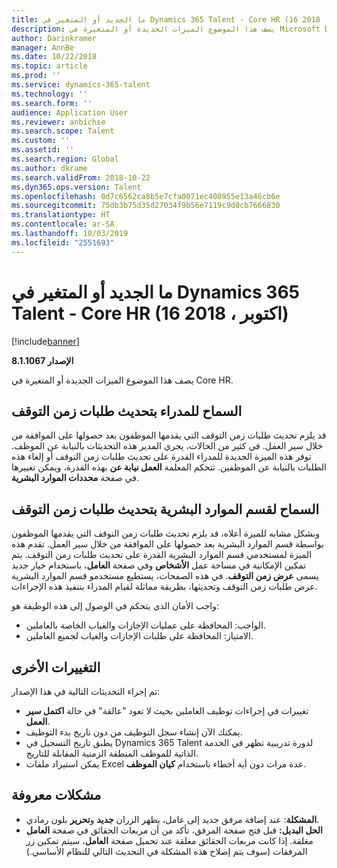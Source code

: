 ```yaml
---
title: ما الجديد أو المتغير في Dynamics 365 Talent - Core HR (16 اكتوبر ، 2018)
description: يصف هذا الموضوع الميزات الجديدة أو المتغيرة في Microsoft Dynamics 365 Talent - Core HR.
author: Darinkramer
manager: AnnBe
ms.date: 10/22/2018
ms.topic: article
ms.prod: ''
ms.service: dynamics-365-talent
ms.technology: ''
ms.search.form: ''
audience: Application User
ms.reviewer: anbichse
ms.search.scope: Talent
ms.custom: ''
ms.assetid: ''
ms.search.region: Global
ms.author: dkrame
ms.search.validFrom: 2018-10-22
ms.dyn365.ops.version: Talent
ms.openlocfilehash: 0d7c6562ca8b5e7cfa0071ec408955e13a46cb6e
ms.sourcegitcommit: 75db3b75d35d27034f9b56e7119c9d0cb7666830
ms.translationtype: HT
ms.contentlocale: ar-SA
ms.lasthandoff: 10/03/2019
ms.locfileid: "2551693"
---
```

# <a name="whats-new-or-changed-in-dynamics-365-talent---core-hr-october-16-2018"></a>ما الجديد أو المتغير في Dynamics 365 Talent - Core HR (16 اكتوبر ، 2018)

[!include[banner](includes/banner.md)]

**الإصدار 8.1.1067**

يصف هذا الموضوع الميزات الجديدة أو المتغيرة في Core HR.

## <a name="allow-managers-to-update-time-off-requests"></a>السماح للمدراء بتحديث طلبات زمن التوقف

قد يلزم تحديث طلبات زمن التوقف التي يقدمها الموظفون بعد حصولها على الموافقة من خلال سير العمل. في كثير من الحالات، يجري المدير هذه التحديثات بالنيابة عن الموظف. توفر هذه الميزة الجديدة للمدراء القدرة على تحديث طلبات زمن التوقف أو إلغاء هذه الطلبات بالنيابة عن الموظفين. تتحكم المعلمة **العمل نيابة عن** بهذه القدرة، ويمكن تغييرها في صفحة **محددات الموارد البشرية**. 
 
## <a name="allow-hr-to-update-time-off-requests"></a>السماح لقسم الموارد البشرية بتحديث طلبات زمن التوقف

وبشكل مشابه للميزة أعلاه، قد يلزم تحديث طلبات زمن التوقف التي يقدمها الموظفون بواسطة قسم الموارد البشرية بعد حصولها على الموافقة من خلال سير العمل. تقدم هذه الميزة لمستخدمي قسم الموارد البشرية القدرة على تحديث طلبات زمن التوقف. يتم تمكين الإمكانية في مساحة عمل **الأشخاص** وفي صفحة **العامل**، باستخدام خيار جديد يسمى **عرض زمن التوقف‬**. في هذه الصفحات، يستطيع مستخدمو قسم الموارد البشرية عرض طلبات زمن التوقف وتحديثها، بطريقة مماثلة لقيام المدراء بتنفيذ هذه الإجراءات.

واجب الأمان الذي يتحكم في الوصول إلى هذه الوظيفة هو:
- الواجب: المحافظة على عمليات الإجازات والغياب الخاصة بالعاملين.
- الامتياز: المحافظة على طلبات الإجازات والغياب لجميع العاملين.

## <a name="other-changes"></a>التغييرات الأخرى
تم إجراء التحديثات التالية في هذا الإصدار:
- تغييرات في إجراءات توظيف العاملين بحيث لا تعود "عالقة" في حالة **اكتمل سير العمل‬**.
- يمكنك الآن إنشاء سجل التوظيف من دون تاريخ بدء التوظيف.
- يطبق تاريخ التسجيل في Dynamics 365 Talent لدورة تدريبية تظهر في الخدمة الذاتية للموظف المنطقة الزمنية المقابلة للتاريخ.
- يمكن استيراد ملفات Excel عدة مرات دون أية أخطاء باستخدام **كيان الموظف‬**.

## <a name="known-issue"></a>مشكلات معروفة​

- **المشكلة**: عند إضافة مرفق جديد إلى عامل، يظهر الزران **جديد** و**تحرير** بلون رمادي. 
- **الحل البديل:** قبل فتح صفحة المرفق، تأكد من أن مربعات الحقائق في صفحة **العامل** مغلقة. إذا كانت مربعات الحقائق مغلقة عند تحميل صفحة **العامل**، سيتم تمكين زر المرفقات (سوف يتم إصلاح هذه المشكلة في التحديث التالي للنظام الأساسي.)
